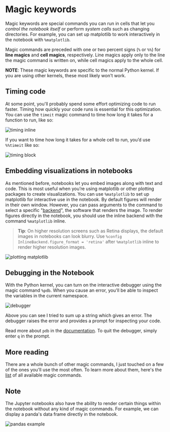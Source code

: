 # Magic keywords
Magic keywords are special commands you can run in cells that let you *control the notebook itself* or perform *system calls* such as changing directories. For example, you can set up matplotlib to work interactively in the notebook with `%matplotlib`.

Magic commands are preceded with one or two percent signs (`%` or `%%`) for **line magics** and **cell magics**, respectively. Line magics apply only to the line the magic command is written on, while cell magics apply to the whole cell.

**NOTE**: These magic keywords are specific to the normal Python kernel. If you are using other kernels, these most likely won't work.

## Timing code
At some point, you'll probably spend some effort optimizing code to run faster. Timing how quickly your code runs is essential for this optimization. You can use the `timeit` magic command to time how long it takes for a function to run, like so:

![timing inline](/images/timing_example.png)

If you want to time how long it takes for a whole cell to run, you’d use `%%timeit` like so:

![timing block](/images/timing_block.png)

## Embedding visualizations in notebooks
As mentioned before, notebooks let you embed images along with text and code. This is most useful when you’re using matplotlib or other plotting packages to create visualizations. You can use `%matplotlib` to set up matplotlib for interactive use in the notebook. By default figures will render in their own window. However, you can pass arguments to the command to select a specific "[backend](https://matplotlib.org/faq/usage_faq.html#what-is-a-backend)", the software that renders the image. To render figures directly in the notebook, you should use the inline backend with the command `%matplotlib` inline.

> **Tip**: On higher resolution screens such as Retina displays, the default images in notebooks can look blurry. Use `%config InlineBackend.figure_format = 'retina'` after `%matplotlib`  inline to render higher resolution images.

![plotting matplotlib](/images/magic-matplotlib.png)

## Debugging in the Notebook
With the Python kernel, you can turn on the interactive debugger using the magic command `%pdb`. When you cause an error, you'll be able to inspect the variables in the current namespace.

![debugger](/images/magic-pdb.png)

Above you can see I tried to sum up a string which gives an error. The debugger raises the error and provides a prompt for inspecting your code.

Read more about `pdb` in the [documentation](https://docs.python.org/3/library/pdb.html). To quit the debugger, simply enter `q` in the prompt.


## More reading
There are a whole bunch of other magic commands, I just touched on a few of the ones you'll use the most often. To learn more about them, here's the [list](https://ipython.readthedocs.io/en/stable/interactive/magics.html) of all available magic commands.

## Note

The Jupyter notebooks also have the ability to render certain things within the notebook without any kind of magic commands. For example, we can display a panda's data frame directly in the notebook.

![pandas example](/images/pandas_example.png)
